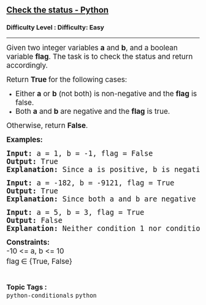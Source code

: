 <h2><a href="https://www.geeksforgeeks.org/problems/check-the-status/1?page=1&category=python&status=unsolved&sortBy=submissions">Check the status - Python</a></h2><h3>Difficulty Level : Difficulty: Easy</h3><hr><div class="problems_problem_content__Xm_eO"><p><span style="font-size: 14pt;">Given two integer variables <strong>a</strong> and <strong>b</strong>, and a boolean variable&nbsp;<strong>flag</strong>. The task is to check the status and return accordingly.</span></p>
<p><span style="font-size: 14pt;">Return&nbsp;<strong>True&nbsp;</strong>for the following cases:</span></p>
<ul>
<li><span style="font-size: 14pt;">Either&nbsp;<strong>a</strong>&nbsp;or&nbsp;<strong>b</strong> (not both) is non-negative and the <strong>flag</strong>&nbsp;is false.<br></span></li>
<li><span style="font-size: 14pt;">Both&nbsp;<strong>a</strong>&nbsp;and&nbsp;<strong>b</strong> are negative and the&nbsp;<strong>flag</strong>&nbsp;is true.</span></li>
</ul>
<p><span style="font-size: 14pt;">Otherwise, return <strong>False</strong>.</span></p>
<p><span style="font-size: 14pt;"><strong>Examples:</strong><strong>&nbsp;</strong></span></p>
<pre><span style="font-size: 14pt;"><strong>Input: </strong>a = 1, b = -1, flag = False
<strong>Output: </strong>True
<strong>Explanation: </strong>Since a is positive, b is negative, and flag is False, condition 1 holds true, so the function returns True.</span></pre>
<pre><span style="font-size: 14pt;"><strong>Input: </strong>a = -182, b = -9121, flag = True
<strong>Output: </strong>True
<strong>Explanation: </strong>Since both a and b are negative and flag is True, condition 2 holds true, so the function returns True.</span></pre>
<pre><span style="font-size: 14pt;"><strong>Input: </strong>a = 5, b = 3, flag = True
<strong>Output: </strong>False
<strong>Explanation: </strong>Neither condition 1 nor condition 2 holds, so the function returns False.</span></pre>
<p><span style="font-size: 14pt;"><strong>Constraints:</strong><br>-10 &lt;= a, b &lt;= 10<br>flag<sup>&nbsp;</sup>∈ {True, False}&nbsp;</span></p></div><br><p><span style=font-size:18px><strong>Topic Tags : </strong><br><code>python-conditionals</code>&nbsp;<code>python</code>&nbsp;